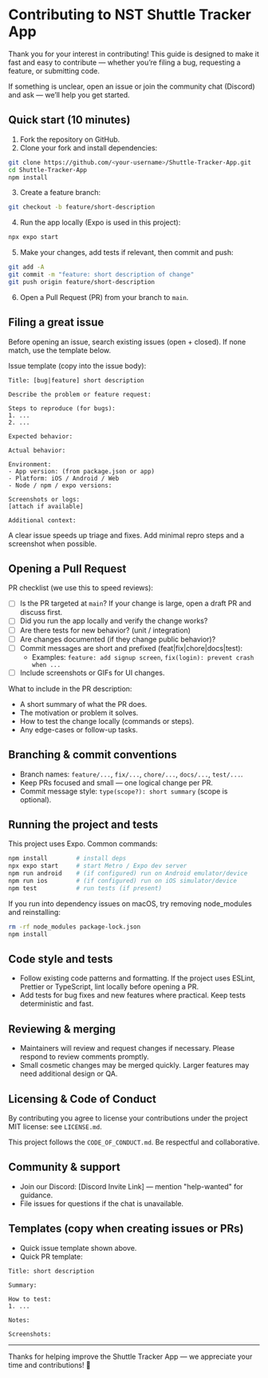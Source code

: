 # Contributing to NST Shuttle Tracker App

Thank you for your interest in contributing! This guide is designed to make it fast and easy to contribute — whether you’re filing a bug, requesting a feature, or submitting code.

If something is unclear, open an issue or join the community chat (Discord) and ask — we’ll help you get started.

## Quick start (10 minutes)

1. Fork the repository on GitHub.
2. Clone your fork and install dependencies:

```bash
git clone https://github.com/<your-username>/Shuttle-Tracker-App.git
cd Shuttle-Tracker-App
npm install
```

3. Create a feature branch:

```bash
git checkout -b feature/short-description
```

4. Run the app locally (Expo is used in this project):

```bash
npx expo start
```

5. Make your changes, add tests if relevant, then commit and push:

```bash
git add -A
git commit -m "feature: short description of change"
git push origin feature/short-description
```

6. Open a Pull Request (PR) from your branch to `main`.

## Filing a great issue

Before opening an issue, search existing issues (open + closed). If none match, use the template below.

Issue template (copy into the issue body):

```
Title: [bug|feature] short description

Describe the problem or feature request:

Steps to reproduce (for bugs):
1. ...
2. ...

Expected behavior:

Actual behavior:

Environment:
- App version: (from package.json or app)
- Platform: iOS / Android / Web
- Node / npm / expo versions:

Screenshots or logs:
[attach if available]

Additional context:

```

A clear issue speeds up triage and fixes. Add minimal repro steps and a screenshot when possible.

## Opening a Pull Request

PR checklist (we use this to speed reviews):

- [ ] Is the PR targeted at `main`? If your change is large, open a draft PR and discuss first.
- [ ] Did you run the app locally and verify the change works?
- [ ] Are there tests for new behavior? (unit / integration)
- [ ] Are changes documented (if they change public behavior)?
- [ ] Commit messages are short and prefixed (feat|fix|chore|docs|test):
  - Examples: `feature: add signup screen`, `fix(login): prevent crash when ...`
- [ ] Include screenshots or GIFs for UI changes.

What to include in the PR description:

- A short summary of what the PR does.
- The motivation or problem it solves.
- How to test the change locally (commands or steps).
- Any edge-cases or follow-up tasks.

## Branching & commit conventions

- Branch names: `feature/...`, `fix/...`, `chore/...`, `docs/...`, `test/...`.
- Keep PRs focused and small — one logical change per PR.
- Commit message style: `type(scope?): short summary` (scope is optional).

## Running the project and tests

This project uses Expo. Common commands:

```bash
npm install        # install deps
npx expo start     # start Metro / Expo dev server
npm run android    # (if configured) run on Android emulator/device
npm run ios        # (if configured) run on iOS simulator/device
npm test           # run tests (if present)
```

If you run into dependency issues on macOS, try removing node_modules and reinstalling:

```bash
rm -rf node_modules package-lock.json
npm install
```

## Code style and tests

- Follow existing code patterns and formatting. If the project uses ESLint, Prettier or TypeScript, lint locally before opening a PR.
- Add tests for bug fixes and new features where practical. Keep tests deterministic and fast.

## Reviewing & merging

- Maintainers will review and request changes if necessary. Please respond to review comments promptly.
- Small cosmetic changes may be merged quickly. Larger features may need additional design or QA.

## Licensing & Code of Conduct

By contributing you agree to license your contributions under the project MIT license: see `LICENSE.md`.

This project follows the `CODE_OF_CONDUCT.md`. Be respectful and collaborative.

## Community & support

- Join our Discord: [Discord Invite Link] — mention "help-wanted" for guidance.
- File issues for questions if the chat is unavailable.

## Templates (copy when creating issues or PRs)

- Quick issue template shown above.
- Quick PR template:

```
Title: short description

Summary:

How to test:
1. ...

Notes:

Screenshots:

```

---

Thanks for helping improve the Shuttle Tracker App — we appreciate your time and contributions! 🚀

